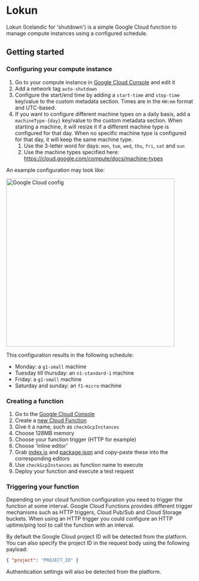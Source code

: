 # Lokun
Lokun (Icelandic for 'shutdown') is a simple Google Cloud function to manage compute instances using a configured schedule.

## Getting started

### Configuring your compute instance
1. Go to your compute instance in [Google Cloud Console](https://console.cloud.google.com/compute/instances) and edit it
1. Add a network tag `auto-shutdown`
1. Configure the start/end time by adding a `start-time` and `stop-time` key/value to the custom metadata section. Times are in the `HH:mm` format and UTC-based. 
1. If you want to configure different machine types on a daily basis, add a `machineType-{day}` key/value to the custom metadata section. When starting a machine, it will resize it if a different machine type is configured for that day. When no specific machine type is configured for that day, it will keep the same machine type.
    1. Use the 3-letter word for days: `mon`, `tue`, `wed`, `thu`, `fri`, `sat` and `sun`
    1. Use the machine types specified here: https://cloud.google.com/compute/docs/machine-types

An example configuration may look like:

<img src="https://user-images.githubusercontent.com/1521207/39186939-318090e2-47cc-11e8-8aad-ab3994ccab89.png" alt="Google Cloud config" width="450">

This configuration results in the following schedule:
- Monday: a `g1-small` machine
- Tuesday till thursday: an `n1-standard-1` machine
- Friday: a `g1-small` machine
- Saturday and sunday: an `f1-micro` machine

### Creating a function
1. Go to the [Google Cloud Console](https://console.cloud.google.com)
1. Create a [new Cloud Function](https://console.cloud.google.com/functions/)
1. Give it a name, such as `checkGcpInstances`
1. Choose 128MB memory
1. Choose your function trigger (HTTP for example)
1. Choose 'Inline editor'
1. Grab [index.js](https://github.com/webenablebv/Lokun/blob/master/src/index.js) and [package.json](https://github.com/webenablebv/Lokun/blob/master/) and copy-paste these into the corresponding editors
1. Use `checkGcpInstances` as function name to execute
1. Deploy your function and execute a test request


### Triggering your function
Depending on your cloud function configuration you need to trigger the function at some interval. Google Cloud Functions provides different trigger mechanisms such as HTTP triggers, Cloud Pub/Sub and Cloud Storage buckets. When using an HTTP trigger you could configure an HTTP uptime/ping tool to call the function with an interval.

By default the Google Cloud project ID will be detected from the platform. You can also specify the project ID in the request body using the following payload:

```json
{ "project": "PROJECT_ID" }
```

Authentication settings will also be detected from the platform.